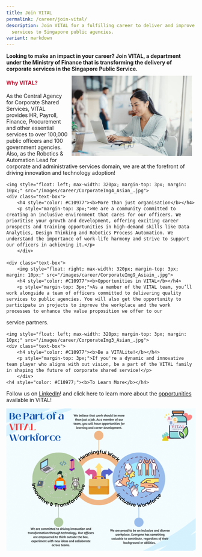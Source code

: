 ```yaml
---
title: Join VITAL
permalink: /career/join-vital/
description: Join VITAL for a fulfilling career to deliver and improve corporate
  services to Singapore public agencies.
variant: markdown
---
```

<style>
	.text-box h4{
	color: #c10927;
	}
</style>
<b>Looking to make an impact in your career? Join VITAL, a department under the Ministry of Finance that is transforming the delivery of corporate services in the Singapore Public Service.</b>
	<img style="float: right; max-width: 320px; margin-top: 3px; margin: 10px;" src="/images/career/CorporateImg10.jpg">
	<div class="text-box">
		<h4><b>Why VITAL?</b></h4>
		<p style="margin-top: 3px;">As the Central Agency for Corporate Shared Services, VITAL provides HR, Payroll, Finance, Procurement and other essential services to over 100,000 public officers and 100 government agencies. Also, as the Robotics &amp; Automation Lead for corporate and administrative services domain, we are at the forefront of driving innovation and technology adoption!</p>
		</div>

	<img style="float: left; max-width: 320px; margin-top: 3px; margin: 10px;" src="/images/career/CorporateImg4_Asian_.jpg">
	<div class="text-box">
		<h4 style="color: #C10977"><b>More than just organisation</b></h4>
		<p style="margin-top: 3px;">We are a community committed to creating an inclusive environment that cares for our officers. We prioritise your growth and development, offering exciting career prospects and training opportunities in high-demand skills like Data Analytics, Design Thinking and Robotics Process Automation. We understand the importance of work-life harmony and strive to support our officers in achieving it.</p>
		</div>

	<div class="text-box">
		<img style="float: right; max-width: 320px; margin-top: 3px; margin: 10px;" src="/images/career/CorporateImg9_Asiain_.jpg">
		<h4 style="color: #C10977"><b>Opportunities in VITAL</b></h4>
		<p style="margin-top: 3px;">As a member of the VITAL team, you’ll work alongside a team of officers committed to delivering quality services to public agencies. You will also get the opportunity to participate in projects to improve the workplace and the work processes to enhance the value proposition we offer to our 
service partners.</p>
	</div>

	<img style="float: left; max-width: 320px; margin-top: 3px; margin: 10px;" src="/images/career/CorporateImg3_Asian_.jpg">
	<div class="text-box">
		<h4 style="color: #C10977"><b>Be a VITALite!</b></h4>
		<p style="margin-top: 3px;">If you're a dynamic and innovative team player who aligns with out vision, be a part of the VITAL family in shaping the future of corporate shared service!</p>
		</div>
	<h4 style="color: #C10977;"><b>To Learn More</b></h4>
<p>Follow us on <a href="https://lnkd.in/gSidSEj2">LinkedIn</a>! and click here to learn more about the <a href="careers.hrp.gov.sg/sap/bc/ui5_ui5/sap/ZGERCFA004/index.html?search-keyword=VITAL">opportunities</a> available in VITAL!</p>
<img src="/images/2023_VITAL_s_Employer_Branding.png">
